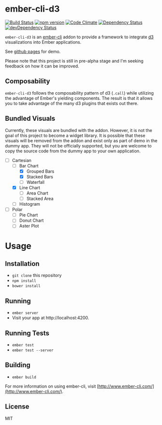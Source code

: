 # ember-cli-d3

[![Build Status](https://travis-ci.org/lightblade/ember-cli-d3.svg?branch=master)](https://travis-ci.org/lightblade/ember-cli-d3)
[![npm version](https://badge.fury.io/js/ember-cli-d3.svg)](http://badge.fury.io/js/ember-cli-d3)
[![Code Climate](https://codeclimate.com/github/lightblade/ember-cli-d3/badges/gpa.svg)](https://codeclimate.com/github/lightblade/ember-cli-d3)
[![Dependency Status](https://david-dm.org/lightblade/ember-cli-d3.svg)](https://david-dm.org/lightblade/ember-cli-d3)
[![devDependency Status](https://david-dm.org/lightblade/ember-cli-d3/dev-status.svg)](https://david-dm.org/lightblade/ember-cli-d3#info=devDependencies)

`ember-cli-d3` is an [ember-cli](http://www.ember-cli.com/) addon to provide a framework
to integrate [d3](http://d3js.org) visualizations into Ember applications.

See [github pages](http://lightblade.github.io/ember-cli-d3/) for demo.

Please note that this project is still in pre-alpha stage and I'm seeking feedback on how it
can be improved.

## Composability

`ember-cli-d3` follows the composability pattern of d3 (`.call`) while utilizing the advantage of Ember's yielding components. The result is that it allows
you to take advantage of the many d3 plugins that exists out there.

## Bundled Visuals

Currently, these visuals are bundled with the addon. However, it is not the goal of this project to become a widget library. It is possible that these visuals will be removed from the addon and exist only as part of demo in the dummy app. They will not be officially supported, but you are welcome to copy the source code from the dummy app to your own application.

* [ ] Cartesian
  * [ ] Bar Chart
    * [x] Grouped Bars
    * [x] Stacked Bars
    * [ ] Waterfall
  * [x] Line Chart
    * [ ] Area Chart
    * [ ] Stacked Area
  * [ ] Histogram
* [ ] Polar
  * [ ] Pie Chart
  * [ ] Donut Chart
  * [ ] Aster Plot

# Usage

## Installation

* `git clone` this repository
* `npm install`
* `bower install`

## Running

* `ember server`
* Visit your app at http://localhost:4200.

## Running Tests

* `ember test`
* `ember test --server`

## Building

* `ember build`

For more information on using ember-cli, visit [http://www.ember-cli.com/](http://www.ember-cli.com/).

## License

MIT
